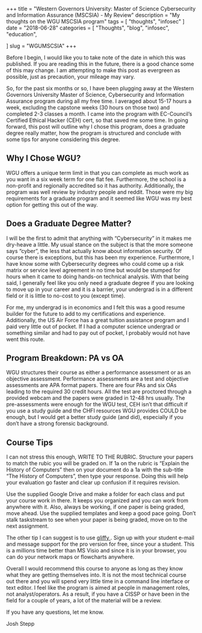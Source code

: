 +++
title = "Western Governors University: Master of Science Cybersecurity and Information Assurance (MSCSIA) - My Review"
description = "My thoughts on the WGU MSCSIA program"
tags = [ "thoughts", "infosec" ]
date = "2018-06-28"
categories = [
  "Thoughts",
  "blog",
  "infosec",
  "education", 
  
]
slug = "WGUMSCSIA"
+++

Before I begin, I would like you to take note of the date in which this was published. If you are reading this in the future, there is a good chance some of this may change. I am attempting to make this post as evergreen as possible, just as precaution, your mileage may vary.

So, for the past six months or so, I have been plugging away at the Western Governors University Master of Science, Cybersecurity and Information Assurance program during all my free time. I averaged about 15-17 hours a week, excluding the capstone weeks (30 hours on those two) and completed 2-3 classes a month. I came into the program with EC-Council’s Certified Ethical Hacker (CEH) cert, so that saved me some time. In going forward, this post will outline why I chose this program, does a graduate degree really matter, how the program is structured and conclude with some tips for anyone considering this degree.

## Why I Chose WGU?

WGU offers a unique term limit in that you can complete as much work as you want in a six week term for one flat fee. Furthermore, the school is a non-profit and regionally accredited so it has authority. Additionally, the program was well review by industry people and reddit. Those were my big requirements for a graduate program and it seemed like WGU was my best option for getting this out of the way. 

## Does a Graduate Degree Matter?

I will be the first to admit that anything with “Cybersecurity” in it makes me dry-heave a little. My usual stance on the subject is that the more someone says “cyber”, the less that actually know about information security. Of course there is exceptions, but this has been my experience. Furthermore, I have know some with Cybersecurity degrees who could come up a risk matrix or service level agreement in no time but would be stumped for hours when it came to doing hands-on technical analysis. With that being said, I generally feel like you only need a graduate degree if you are looking to move up in your career and it is a barrier, your undergrad is in a different field or it is little to no-cost to you (except time). 

For me, my undergrad is in economics and I felt this was a good resume builder for the future to add to my certifications and experience. Additionally, the US Air Force has a great tuition assistance program and I paid very little out of pocket. If I had a computer science undergrad or something similar and had to pay out of pocket, I probably would not have went this route. 

## Program Breakdown: PA vs OA

WGU structures their course as either a performance assessment or as an objective assessment. Performance assessments are a test and objective assessments are APA format papers. There are four PAs and six OAs leading to the required 30 credit hours. All the test are proctored through a provided webcam and the papers were graded in 12-48 hrs usually. The pre-assessments were enough for the WGU test, CEH isn’t that difficult if you use a study guide and the CHFI resources WGU provides COULD be enough, but I would get a better study guide (and did), especially if you don’t have a strong forensic background.

## Course Tips

I can not stress this enough, WRITE TO THE RUBRIC. Structure your papers to match the rubic you will be graded on. If 1a on the rubric is “Explain the History of Computers” then on your document do a 1a with the sub-title “The History of Computers”, then type your response. Doing this will help your evaluation go faster and clear up confusion if it requires revision. 

Use the supplied Google Drive and make a folder for each class and put your course work in there. It keeps you organized and you can work from anywhere with it. Also, always be working, if one paper is being graded, move ahead. Use the supplied templates and keep a good pace going. Don’t stalk taskstream to see when your paper is being graded, move on to the next assignment.

The other tip I can suggest is to use <a href="https://www.gliffy.com/"> gliffy </a>. Sign up with your student e-mail and message support for the pro version for free, since your a student. This is a millions time better than MS Visio and since it is in your browser, you can do your network maps or flowcharts anywhere. 


Overall I would recommend this course to anyone as long as they know what they are getting themselves into. It is not the most technical course out there and you will spend very little time in a command line interface or text editor. I feel like the program is aimed at people in management roles, not analyst/operators. As a result, if you have a CISSP or have been in the field for a couple of years, a lot of the material will be a review.

If you have any questions, let me know.

Josh Stepp







